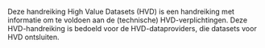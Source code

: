 Deze handreiking High Value Datasets (HVD) is een handreiking met informatie om te voldoen aan de (technische) HVD-verplichtingen. Deze HVD-handreiking is bedoeld voor de HVD-dataproviders, die datasets voor HVD ontsluiten.